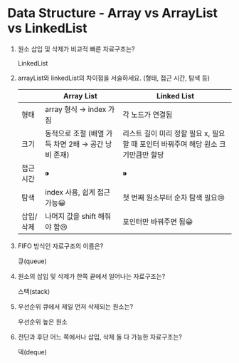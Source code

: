 # **Data Structure - Array vs ArrayList vs LinkedList**
1. 원소 삽입 및 삭제가 비교적 빠른 자료구조는?
    
    LinkedList
    
2. arrayList와 linkedList의 차이점을 서술하세요. (형태, 접근 시간, 탐색 등)    
    
    |  | Array List | Linked List |
    | --- | --- | --- |
    | 형태 | array 형식 → index 가짐 | 각 노드가 연결됨 |
    | 크기 | 동적으로 조절 (배열 가득 차면 2배 → 공간 낭비 존재) | 리스트 길이 미리 정할 필요 x, 필요할 때 포인터 바꿔주며 해당 원소 크기만큼만 할당 |
    | 접근 시간 | ⁍ | ⁍ |
    | 탐색 | index 사용, 쉽게 접근 가능😀 | 첫 번째 원소부터 순차 탐색 필요😢 |
    | 삽입/삭제 | 나머지 값을 shift 해줘야 함😢 | 포인터만 바꿔주면 됨😀 |
    
3. FIFO 방식인 자료구조의 이름은?
    
    큐(queue)
    
4. 원소의 삽입 및 삭제가 한쪽 끝에서 일어나는 자료구조는?
    
    스택(stack)
    
5. 우선순위 큐에서 제일 먼저 삭제되는 원소는?
    
    우선순위 높은 원소
    
6. 전단과 후단 어느 쪽에서나 삽입, 삭제 둘 다 가능한 자료구조는?
    
    덱(deque)